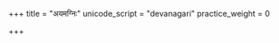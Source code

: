 +++
title = "अयमग्निः"
unicode_script = "devanagari"
practice_weight = 0

+++
<div class="js_include" url="/vedAH_sAma/paravastu-saama/devaH/agniH/ayam_agniH/"  newLevelForH1="1" includeTitle="false"> </div>